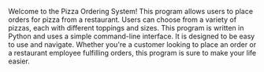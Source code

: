 Welcome to the Pizza Ordering System! This program allows users to place orders for pizza from a restaurant.  Users can choose from a variety of pizzas, each with different toppings and sizes. This program is written in Python and uses a simple command-line interface. It is designed to be easy to use and navigate. Whether you're a customer looking to place an order or a restaurant employee fulfilling orders, this program is sure to make your life easier.
